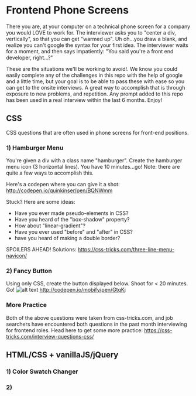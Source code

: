 # Frontend Phone Screens

There you are, at your computer on a technical phone screen for a company you would LOVE to work for. The interviewer asks you to "center a div, vertically", so that you can get "warmed up". Uh oh...you draw a blank, and realize you can't google the syntax for your first idea. The interviewer waits for a moment, and then says impatiently: "You said you're a front end developer, right...?"

These are the situations we'll be working to avoid!. We know you could easily complete any of the challenges in this repo with the help of google and a little time, but your goal is to be able to pass these with ease so you can get to the onsite interviews. A great way to accomplish that is through exposure to new problems, and repetition. Any prompt added to this repo has been used in a real interview within the last 6 months. Enjoy!

## CSS
CSS questions that are often used in phone screens for front-end positions.

### 1) Hamburger Menu

You're given a div with a class name "hamburger". Create the hamburger menu icon (3 horizontal lines). You have 10 minutes...go! Note: there are quite a few ways to accomplish this.

Here's a codepen where you can give it a shot: http://codepen.io/quinkinser/pen/BQNWmm

Stuck?
Here are some ideas:
- Have you ever made pseudo-elements in CSS?
- Have you heard of the "box-shadow" property?
- How about "linear-gradient"?
- Have you ever used "before" and "after" in CSS?
- have you heard of making a double border?

SPOILERS AHEAD!
Solutions: https://css-tricks.com/three-line-menu-navicon/

### 2) Fancy Button

Using only CSS, create the button displayed below. Shoot for < 20 minutes. Go!
![alt text](http://i.imgur.com/gnZnY.png "Fancy Button")
http://codepen.io/mobify/pen/GtqKj



### More Practice 

Both of the above questions were taken from css-tricks.com, and job searchers have encountered both questions in the past month interviewing for frontend roles. Head here to get some more practice:
https://css-tricks.com/interview-questions-css/



## HTML/CSS + vanillaJS/jQuery

### 1) Color Swatch Changer

### 2)


